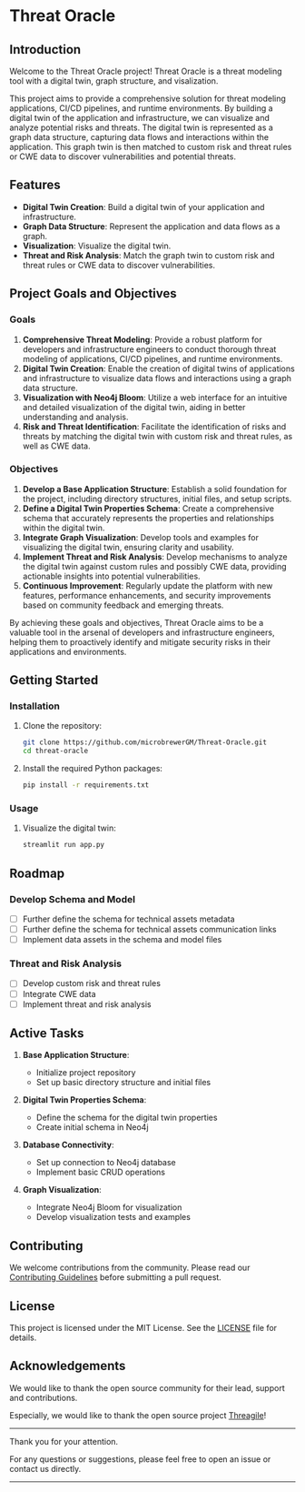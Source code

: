 # Threat Oracle

## Introduction

Welcome to the Threat Oracle project! Threat Oracle is a threat modeling tool with a digital twin, graph structure, and visalization.

This project aims to provide a comprehensive solution for threat modeling applications, CI/CD pipelines, and runtime environments. By building a digital twin of the application and infrastructure, we can visualize and analyze potential risks and threats. The digital twin is represented as a graph data structure, capturing data flows and interactions within the application. This graph twin is then matched to custom risk and threat rules or CWE data to discover vulnerabilities and potential threats.

## Features

- **Digital Twin Creation**: Build a digital twin of your application and infrastructure.
- **Graph Data Structure**: Represent the application and data flows as a graph.
- **Visualization**: Visualize the digital twin.
- **Threat and Risk Analysis**: Match the graph twin to custom risk and threat rules or CWE data to discover vulnerabilities.

## Project Goals and Objectives

### Goals

1. **Comprehensive Threat Modeling**: Provide a robust platform for developers and infrastructure engineers to conduct thorough threat modeling of applications, CI/CD pipelines, and runtime environments.
2. **Digital Twin Creation**: Enable the creation of digital twins of applications and infrastructure to visualize data flows and interactions using a graph data structure.
3. **Visualization with Neo4j Bloom**: Utilize a web interface for an intuitive and detailed visualization of the digital twin, aiding in better understanding and analysis.
4. **Risk and Threat Identification**: Facilitate the identification of risks and threats by matching the digital twin with custom risk and threat rules, as well as CWE data.

### Objectives

1. **Develop a Base Application Structure**: Establish a solid foundation for the project, including directory structures, initial files, and setup scripts.
2. **Define a Digital Twin Properties Schema**: Create a comprehensive schema that accurately represents the properties and relationships within the digital twin.
3. **Integrate Graph Visualization**: Develop tools and examples for visualizing the digital twin, ensuring clarity and usability.
4. **Implement Threat and Risk Analysis**: Develop mechanisms to analyze the digital twin against custom rules and possibly CWE data, providing actionable insights into potential vulnerabilities.
5. **Continuous Improvement**: Regularly update the platform with new features, performance enhancements, and security improvements based on community feedback and emerging threats.

By achieving these goals and objectives, Threat Oracle aims to be a valuable tool in the arsenal of developers and infrastructure engineers, helping them to proactively identify and mitigate security risks in their applications and environments.

## Getting Started

### Installation

1. Clone the repository:

    ```bash
    git clone https://github.com/microbrewerGM/Threat-Oracle.git
    cd threat-oracle
    ```

2. Install the required Python packages:

    ```bash
    pip install -r requirements.txt
    ```

### Usage

1. Visualize the digital twin:

    ```bash
    streamlit run app.py
    ```

## Roadmap

### Develop Schema and Model

- [ ] Further define the schema for technical assets metadata
- [ ] Further define the schema for technical assets communication links
- [ ] Implement data assets in the schema and model files

### Threat and Risk Analysis

- [ ] Develop custom risk and threat rules
- [ ] Integrate CWE data
- [ ] Implement threat and risk analysis

## Active Tasks

1. **Base Application Structure**:
    - Initialize project repository
    - Set up basic directory structure and initial files

2. **Digital Twin Properties Schema**:
    - Define the schema for the digital twin properties
    - Create initial schema in Neo4j

3. **Database Connectivity**:
    - Set up connection to Neo4j database
    - Implement basic CRUD operations

4. **Graph Visualization**:
    - Integrate Neo4j Bloom for visualization
    - Develop visualization tests and examples

## Contributing

We welcome contributions from the community. Please read our [Contributing Guidelines](CONTRIBUTING.md) before submitting a pull request.

## License

This project is licensed under the MIT License. See the [LICENSE](LICENSE) file for details.

## Acknowledgements

We would like to thank the open source community for their lead, support and contributions.

Especially, we would like to thank the open source project [Threagile](https://github.com/Threagile/threagile)!

---

Thank you for your attention.

For any questions or suggestions, please feel free to open an issue or contact us directly.

---
